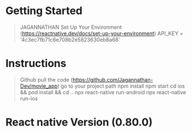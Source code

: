 # Getting Started

> JAGANNATHAN
> Set Up Your Environment (https://reactnative.dev/docs/set-up-your-environment)
> API_KEY = '4c3ec7fb71c6e708b2e5823630eb8a68'

# Instructions

> Github pull the code (https://github.com/Jagannathan-Dev/movie_app)
> go to your project path
> npm install
> npm start
> cd ios && pod install && cd ..
> npx react-native run-android
> npx react-native run-ios

# React native Version (0.80.0)
